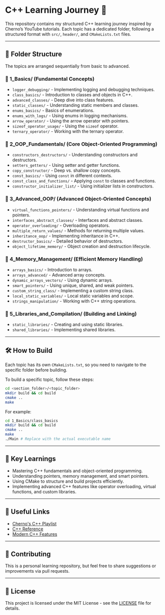 # C++ Learning Journey 🚀

This repository contains my structured C++ learning journey inspired by Cherno’s YouTube tutorials. 
Each topic has a dedicated folder, following a structured format with `src/`, `header/`, and `CMakeLists.txt` files.

---

## 📂 Folder Structure

The topics are arranged sequentially from basic to advanced.

### 🔹 **1_Basics/** (Fundamental Concepts)
- `logger_debugging/` - Implementing logging and debugging techniques.
- `class_basics/` - Introduction to classes and objects in C++.
- `advanced_classes/` - Deep dive into class features.
- `static_classes/` - Understanding static members and classes.
- `enums_basics/` - Basics of enumerations.
- `enums_with_logs/` - Using enums in logging mechanisms.
- `arrow_operator/` - Using the arrow operator with pointers.
- `sizeof_operator_usage/` - Using the `sizeof` operator.
- `ternary_operator/` - Working with the ternary operator.

### 🔹 **2_OOP_Fundamentals/** (Core Object-Oriented Programming)
- `constructors_destructors/` - Understanding constructors and destructors.
- `setters_getters/` - Using setter and getter functions.
- `copy_constructor/` - Deep vs. shallow copy concepts.
- `const_basics/` - Using `const` in different contexts.
- `const_class_and_functions/` - Applying `const` to classes and functions.
- `constructor_initializer_list/` - Using initializer lists in constructors.

### 🔹 **3_Advanced_OOP/** (Advanced Object-Oriented Concepts)
- `virtual_functions_pointers/` - Understanding virtual functions and pointers.
- `interfaces_abstract_classes/` - Interfaces and abstract classes.
- `operator_overloading/` - Overloading operators.
- `multiple_return_values/` - Methods for returning multiple values.
- `inheritance_oop/` - Implementing inheritance in C++.
- `destructor_basics/` - Detailed behavior of destructors.
- `object_lifetime_memory/` - Object creation and destruction lifecycle.

### 🔹 **4_Memory_Management/** (Efficient Memory Handling)
- `arrays_basics/` - Introduction to arrays.
- `arrays_advanced/` - Advanced array concepts.
- `dynamic_arrays_vectors/` - Using dynamic arrays.
- `smart_pointers/` - Using unique, shared, and weak pointers.
- `custom_string_class/` - Implementing a custom string class.
- `local_static_variables/` - Local static variables and scope.
- `strings_manipulation/` - Working with C++ string operations.

### 🔹 **5_Libraries_and_Compilation/** (Building and Linking)
- `static_libraries/` - Creating and using static libraries.
- `shared_libraries/` - Implementing shared libraries.

---

## 🛠️ How to Build

Each topic has its own `CMakeLists.txt`, so you need to navigate to the specific folder before building.

To build a specific topic, follow these steps:
```sh
cd <section_folder>/<topic_folder>
mkdir build && cd build
cmake ..
make
```
For example:
```sh
cd 1_Basics/class_basics
mkdir build && cd build
cmake ..
make
./Main # Replace with the actual executable name
```

---

## 📌 Key Learnings
- Mastering C++ fundamentals and object-oriented programming.
- Understanding pointers, memory management, and smart pointers.
- Using CMake to structure and build projects efficiently.
- Implementing advanced C++ features like operator overloading, virtual functions, and custom libraries.

---

## 🔗 Useful Links
- [Cherno's C++ Playlist](https://www.youtube.com/playlist?list=PLlrATfBNZ98dudnM48yfGUldqGD0S4FFb)
- [C++ Reference](https://en.cppreference.com/w/)
- [Modern C++ Features](https://cppfeatures.com/)

---

## 🤝 Contributing
This is a personal learning repository, but feel free to share suggestions or improvements via pull requests.

---

## 📜 License
This project is licensed under the MIT License - see the [LICENSE](LICENSE) file for details.
